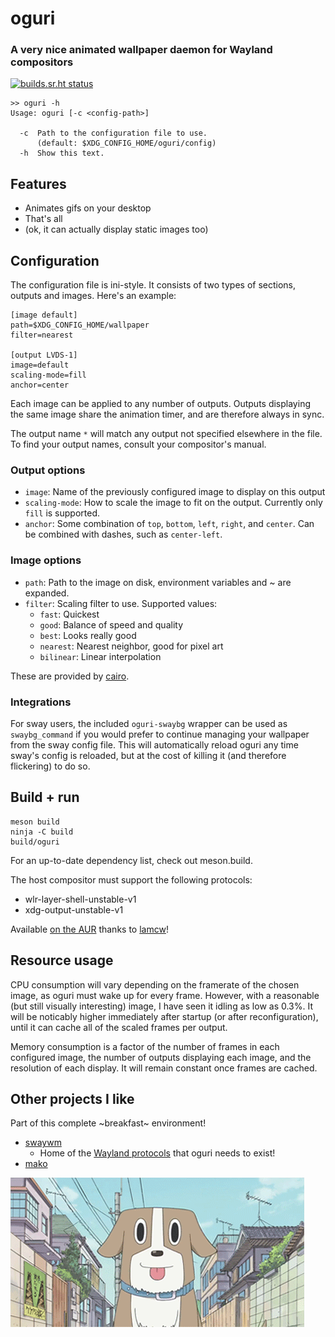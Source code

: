 # oguri
### A very nice animated wallpaper daemon for Wayland compositors

[![builds.sr.ht status](https://builds.sr.ht/~vilhalmer/oguri.svg)](https://builds.sr.ht/~vilhalmer/oguri?)

	>> oguri -h
	Usage: oguri [-c <config-path>]

	  -c  Path to the configuration file to use.
		  (default: $XDG_CONFIG_HOME/oguri/config)
	  -h  Show this text.

## Features

- Animates gifs on your desktop
- That's all
- (ok, it can actually display static images too)

## Configuration

The configuration file is ini-style. It consists of two types of sections,
outputs and images. Here's an example:

	[image default]
	path=$XDG_CONFIG_HOME/wallpaper
	filter=nearest

	[output LVDS-1]
	image=default
	scaling-mode=fill
	anchor=center

Each image can be applied to any number of outputs. Outputs displaying the same
image share the animation timer, and are therefore always in sync.

The output name `*` will match any output not specified elsewhere in the file.
To find your output names, consult your compositor's manual.

### Output options

- `image`: Name of the previously configured image to display on this output
- `scaling-mode`: How to scale the image to fit on the output. Currently only
	`fill` is supported.
- `anchor`: Some combination of `top`, `bottom`, `left`, `right`, and `center`.
	Can be combined with dashes, such as `center-left`.

### Image options

- `path`: Path to the image on disk, environment variables and ~ are expanded.
- `filter`: Scaling filter to use. Supported values:
	- `fast`: Quickest
	- `good`: Balance of speed and quality
	- `best`: Looks really good
	- `nearest`: Nearest neighbor, good for pixel art
	- `bilinear`: Linear interpolation

These are provided by [cairo](https://cairographics.org/manual/cairo-cairo-pattern-t.html#cairo-filter-t).

### Integrations

For sway users, the included `oguri-swaybg` wrapper can be used as
`swaybg_command` if you would prefer to continue managing your wallpaper from
the sway config file. This will automatically reload oguri any time sway's
config is reloaded, but at the cost of killing it (and therefore flickering)
to do so.

## Build + run

	meson build
	ninja -C build
	build/oguri

For an up-to-date dependency list, check out meson.build.

The host compositor must support the following protocols:

- wlr-layer-shell-unstable-v1
- xdg-output-unstable-v1

Available [on the AUR](https://aur.archlinux.org/packages/oguri-git/) thanks
to [lamcw](https://github.com/lamcw)!

## Resource usage

CPU consumption will vary depending on the framerate of the chosen image, as
oguri must wake up for every frame. However, with a reasonable (but still
visually interesting) image, I have seen it idling as low as 0.3%. It will be
noticably higher immediately after startup (or after reconfiguration), until it
can cache all of the scaled frames per output.

Memory consumption is a factor of the number of frames in each configured
image, the number of outputs displaying each image, and the resolution of each
display. It will remain constant once frames are cached.

## Other projects I like

Part of this complete ~breakfast~ environment!

- [swaywm](https://github.com/swaywm)
	- Home of the [Wayland protocols](https://github.com/swaywm/wlr-protocols)
	  that oguri needs to exist!
- [mako](https://github.com/emersion/mako)

![Oguri Cap](oguri-cap.gif)
